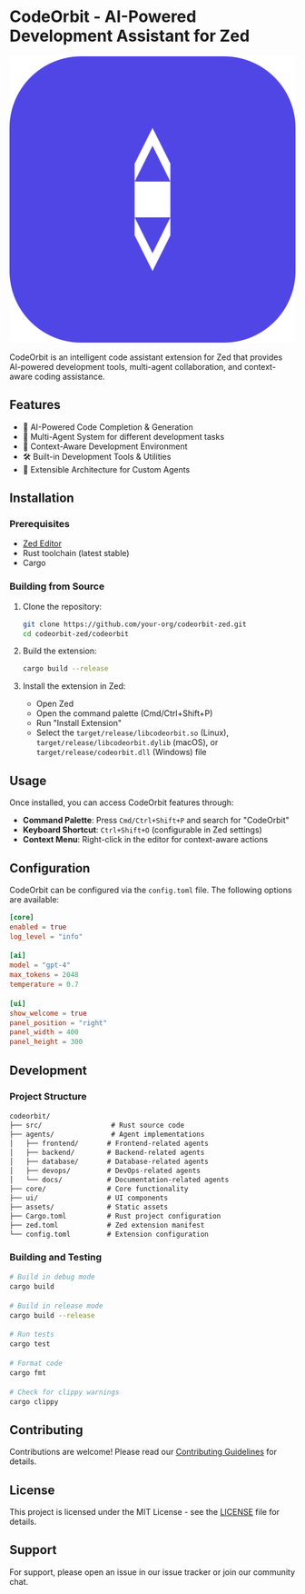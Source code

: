 # CodeOrbit - AI-Powered Development Assistant for Zed

![CodeOrbit Logo](./assets/logo.svg)

CodeOrbit is an intelligent code assistant extension for Zed that provides AI-powered development tools, multi-agent collaboration, and context-aware coding assistance.

## Features

- 🚀 AI-Powered Code Completion & Generation
- 🤖 Multi-Agent System for different development tasks
- 🧠 Context-Aware Development Environment
- 🛠️ Built-in Development Tools & Utilities
- 🔌 Extensible Architecture for Custom Agents

## Installation

### Prerequisites

- [Zed Editor](https://zed.dev/)
- Rust toolchain (latest stable)
- Cargo

### Building from Source

1. Clone the repository:
   ```bash
   git clone https://github.com/your-org/codeorbit-zed.git
   cd codeorbit-zed/codeorbit
   ```

2. Build the extension:
   ```bash
   cargo build --release
   ```

3. Install the extension in Zed:
   - Open Zed
   - Open the command palette (Cmd/Ctrl+Shift+P)
   - Run "Install Extension"
   - Select the `target/release/libcodeorbit.so` (Linux), `target/release/libcodeorbit.dylib` (macOS), or `target/release/codeorbit.dll` (Windows) file

## Usage

Once installed, you can access CodeOrbit features through:

- **Command Palette**: Press `Cmd/Ctrl+Shift+P` and search for "CodeOrbit"
- **Keyboard Shortcut**: `Ctrl+Shift+O` (configurable in Zed settings)
- **Context Menu**: Right-click in the editor for context-aware actions

## Configuration

CodeOrbit can be configured via the `config.toml` file. The following options are available:

```toml
[core]
enabled = true
log_level = "info"

[ai]
model = "gpt-4"
max_tokens = 2048
temperature = 0.7

[ui]
show_welcome = true
panel_position = "right"
panel_width = 400
panel_height = 300
```

## Development

### Project Structure

```
codeorbit/
├── src/                 # Rust source code
├── agents/              # Agent implementations
│   ├── frontend/       # Frontend-related agents
│   ├── backend/        # Backend-related agents
│   ├── database/       # Database-related agents
│   ├── devops/         # DevOps-related agents
│   └── docs/           # Documentation-related agents
├── core/               # Core functionality
├── ui/                 # UI components
├── assets/             # Static assets
├── Cargo.toml          # Rust project configuration
├── zed.toml            # Zed extension manifest
└── config.toml         # Extension configuration
```

### Building and Testing

```bash
# Build in debug mode
cargo build

# Build in release mode
cargo build --release

# Run tests
cargo test

# Format code
cargo fmt

# Check for clippy warnings
cargo clippy
```

## Contributing

Contributions are welcome! Please read our [Contributing Guidelines](CONTRIBUTING.md) for details.

## License

This project is licensed under the MIT License - see the [LICENSE](LICENSE) file for details.

## Support

For support, please open an issue in our issue tracker or join our community chat.
